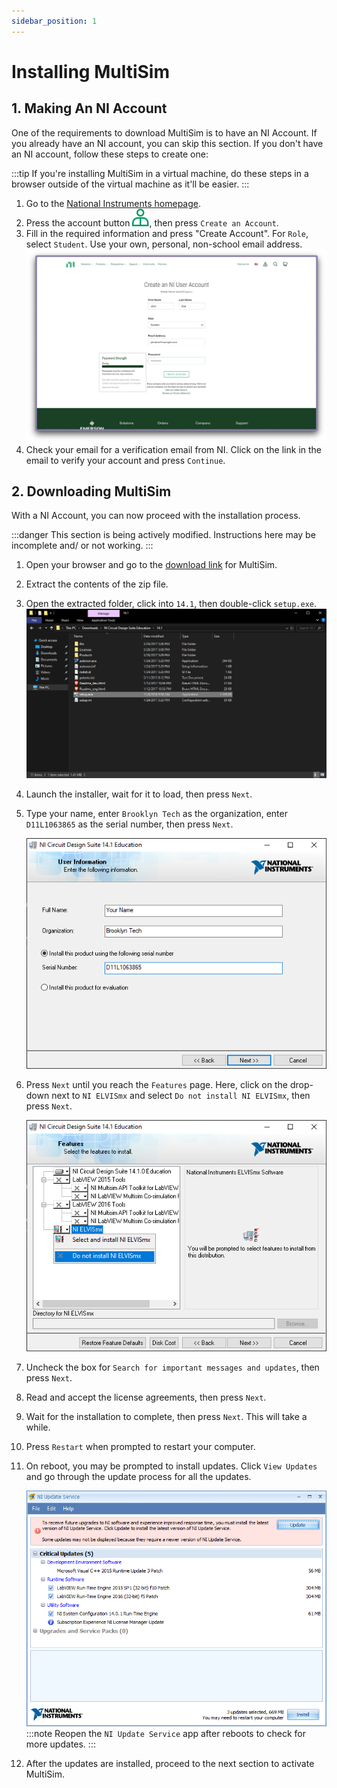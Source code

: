 ```yaml
---
sidebar_position: 1
---
```


# Installing MultiSim

## 1. Making An NI Account

One of the requirements to download MultiSim is to have an NI Account. If you already have an NI account, you can skip this section. If you don't have an NI account, follow these steps to create one:

:::tip
If you're installing MultiSim in a virtual machine, do these steps in a browser outside of the virtual machine as it'll be easier.
:::

1. Go to the [National Instruments homepage](https://www.ni.com/en.html).
2. Press the account button ![NI Account Button](./img/ni_person.svg), then press `Create an Account`.
3. Fill in the required information and press "Create Account". For `Role`, select `Student`. Use your own, personal, non-school email address.
  ![NI Account Sign Up Process](./img/ni_account.png)
4. Check your email for a verification email from NI. Click on the link in the email to verify your account and press `Continue`.

## 2. Downloading MultiSim

With a NI Account, you can now proceed with the installation process.

:::danger
This section is being actively modified. Instructions here may be incomplete and/ or not working.
:::

1. Open your browser and go to the [download link](https://s3.amazonaws.com/support-downloads.pltw.org/Installers/Digital+Electronics/NI+Circuit+Design+Suite+Education.zip) for  MultiSim.
2. Extract the contents of the zip file.
3. Open the extracted folder, click into `14.1`, then double-click `setup.exe`.
  ![NI Circuit Design Suite Education Folder](./img/setupexe.png)
4. Launch the installer, wait for it to load, then press `Next`.
5. Type your name, enter `Brooklyn Tech` as the organization, enter `D11L1063865` as the serial number, then press `Next`.

    ![NI Circuit Design Suite Education Serial Number](./img/serialnum.png)

6. Press `Next` until you reach the `Features` page. Here, click on the drop-down next to `NI ELVISmx` and select `Do not install NI ELVISmx`, then press `Next`.

    ![NI Circuit Design Suite Education Features](./img/features.png)
7. Uncheck the box for `Search for important messages and updates`, then press `Next`.
8. Read and accept the license agreements, then press `Next`.
9.  Wait for the installation to complete, then press `Next`. This will take a while.
10. Press `Restart` when prompted to restart your computer.
11. On reboot, you may be prompted to install updates. Click `View Updates` and go through the update process for all the updates.

    ![NI Update Service](./img/ni_update_service.png)
    :::note
    Reopen the `NI Update Service` app after reboots to check for more updates.
    :::
12. After the updates are installed, proceed to the next section to activate MultiSim.

